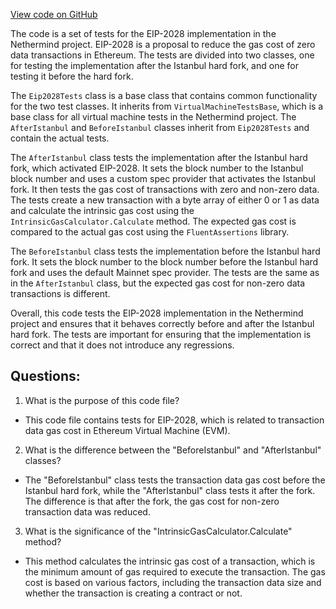 [View code on GitHub](https://github.com/NethermindEth/nethermind/src/Nethermind/Nethermind.Evm.Test/Eip2028Tests.cs)

The code is a set of tests for the EIP-2028 implementation in the Nethermind project. EIP-2028 is a proposal to reduce the gas cost of zero data transactions in Ethereum. The tests are divided into two classes, one for testing the implementation after the Istanbul hard fork, and one for testing it before the hard fork.

The `Eip2028Tests` class is a base class that contains common functionality for the two test classes. It inherits from `VirtualMachineTestsBase`, which is a base class for all virtual machine tests in the Nethermind project. The `AfterIstanbul` and `BeforeIstanbul` classes inherit from `Eip2028Tests` and contain the actual tests.

The `AfterIstanbul` class tests the implementation after the Istanbul hard fork, which activated EIP-2028. It sets the block number to the Istanbul block number and uses a custom spec provider that activates the Istanbul fork. It then tests the gas cost of transactions with zero and non-zero data. The tests create a new transaction with a byte array of either 0 or 1 as data and calculate the intrinsic gas cost using the `IntrinsicGasCalculator.Calculate` method. The expected gas cost is compared to the actual gas cost using the `FluentAssertions` library.

The `BeforeIstanbul` class tests the implementation before the Istanbul hard fork. It sets the block number to the block number before the Istanbul hard fork and uses the default Mainnet spec provider. The tests are the same as in the `AfterIstanbul` class, but the expected gas cost for non-zero data transactions is different.

Overall, this code tests the EIP-2028 implementation in the Nethermind project and ensures that it behaves correctly before and after the Istanbul hard fork. The tests are important for ensuring that the implementation is correct and that it does not introduce any regressions.
## Questions: 
 1. What is the purpose of this code file?
- This code file contains tests for EIP-2028, which is related to transaction data gas cost in Ethereum Virtual Machine (EVM).

2. What is the difference between the "BeforeIstanbul" and "AfterIstanbul" classes?
- The "BeforeIstanbul" class tests the transaction data gas cost before the Istanbul hard fork, while the "AfterIstanbul" class tests it after the fork. The difference is that after the fork, the gas cost for non-zero transaction data was reduced.

3. What is the significance of the "IntrinsicGasCalculator.Calculate" method?
- This method calculates the intrinsic gas cost of a transaction, which is the minimum amount of gas required to execute the transaction. The gas cost is based on various factors, including the transaction data size and whether the transaction is creating a contract or not.